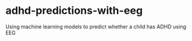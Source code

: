 # adhd-predictions-with-eeg
Using machine learning models to predict whether a child has ADHD using EEG
